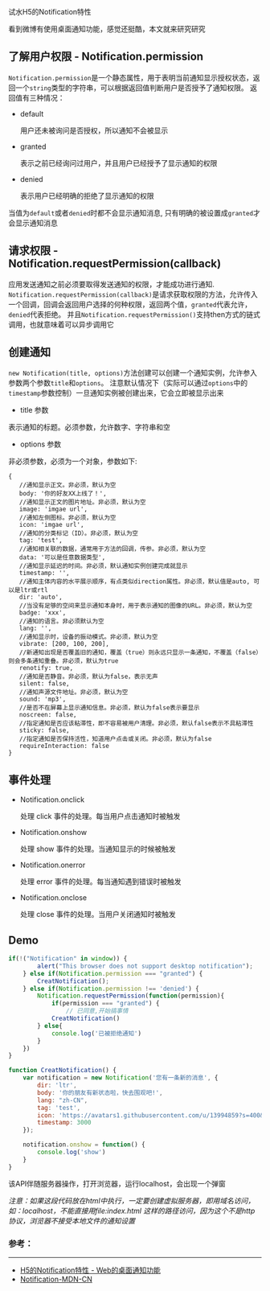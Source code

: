 试水H5的Notification特性

看到微博有使用桌面通知功能，感觉还挺酷，本文就来研究研究

## 了解用户权限 - Notification.permission
`Notification.permission`是一个静态属性，用于表明当前通知显示授权状态，返回一个`string`类型的字符串，可以根据返回值判断用户是否授予了通知权限。
返回值有三种情况：

- default

  用户还未被询问是否授权，所以通知不会被显示
+ granted
  
  表示之前已经询问过用户，并且用户已经授予了显示通知的权限
* denied
  
  表示用户已经明确的拒绝了显示通知的权限

当值为`default`或者`denied`时都不会显示通知消息, 只有明确的被设置成`granted`才会显示通知消息


## 请求权限 - Notification.requestPermission(callback)

应用发送通知之前必须要取得发送通知的权限，才能成功进行通知. `Notification.requestPermission(callback)`是请求获取权限的方法，允许传入一个回调，回调会返回用户选择的何种权限，返回两个值，`granted`代表允许，`denied`代表拒绝。 并且`Notification.requestPermission()`支持then方式的链式调用，也就意味着可以异步调用它

## 创建通知
`new Notification(title, options)`方法创建可以创建一个通知实例，允许参入参数两个参数`title`和`options`。 注意默认情况下（实际可以通过`options`中的`timestamp`参数控制）一旦通知实例被创建出来，它会立即被显示出来

- title 参数

 表示通知的标题。必须参数，允许数字、字符串和空
- options 参数

 非必须参数，必须为一个对象，参数如下:
 ```
 {
    //通知显示正文。非必须，默认为空
    body: '你的好友XX上线了！',
    //通知显示正文的图片地址。非必须，默认为空
    image: 'imgae url',
    //通知左侧图标。非必须，默认为空
    icon: 'imgae url',
    //通知的分类标记（ID）。非必须，默认为空
    tag: 'test',
    //通知相关联的数据，通常用于方法的回调，传参。非必须，默认为空
    data: '可以是任意数据类型',
    //通知显示延迟的时间。非必须，默认通知实例创建完成就显示
    timestamp: '',
    //通知主体内容的水平展示顺序，有点类似direction属性。非必须，默认值是auto, 可以是ltr或rtl
    dir: 'auto',
    //当没有足够的空间来显示通知本身时，用于表示通知的图像的URL。非必须，默认为空
    badge: 'xxx',
    //通知的语言。非必须默认为空
    lang: '',
    //通知显示时，设备的振动模式。非必须，默认为空
    vibrate: [200, 100, 200],
    //新通知出现是否覆盖旧的通知，覆盖（true）则永远只显示一条通知，不覆盖（false）则会多条通知重叠。非必须，默认为true
    renotify: true,
    //通知是否静音。非必须，默认为false，表示无声
    silent: false,
    //通知声源文件地址。非必须，默认为空
    sound: 'mp3',
    //是否不在屏幕上显示通知信息。非必须，默认为false表示要显示
    noscreen: false,
    //指定通知是否应该粘滞性，即不容易被用户清理。非必须，默认false表示不具粘滞性
    sticky: false,
    //指定通知是否保持活性，知道用户点击或关闭。非必须，默认为false
    requireInteraction: false
 }
 ```

## 事件处理

* Notification.onclick

  处理 click 事件的处理。每当用户点击通知时被触发
* Notification.onshow

  处理 show 事件的处理。当通知显示的时候被触发
* Notification.onerror

  处理 error 事件的处理。每当通知遇到错误时被触发
* Notification.onclose

  处理 close 事件的处理。当用户关闭通知时被触发

 ## Demo

``` javascript
if(!("Notification" in window)) {
        alert("This browser does not support desktop notification");
    } else if(Notification.permission === "granted") {
        CreatNotification();
    } else if(Notification.permission !== 'denied') {
        Notification.requestPermission(function(permission){
            if(permission === "granted") {
                // 已同意,开始搞事情
            CreatNotification()
        } else{
            console.log('已被拒绝通知')
        }
    })
}

function CreatNotification() {
    var notification = new Notification('您有一条新的消息', {
        dir: 'ltr',
        body: '你的朋友有新状态啦，快去围观吧!',
        lang: "zh-CN",
        tag: 'test',
        icon: 'https://avatars1.githubusercontent.com/u/13994859?s=400&u=cb75cc71c389595460be474937e7b4b93ed280ed&v=4',
        timestamp: 3000
    });

    notification.onshow = function() {
        console.log('show')
    }
}
```
该API伴随服务器操作，打开浏览器，运行localhost，会出现一个弹窗

*注意：如果这段代码放在html中执行，一定要创建虚拟服务器，即用域名访问，如：localhost，不能直接用file:index.html 这样的路径访问，因为这个不是http协议，浏览器不接受本地文件的通知设置*


### 参考：

-----------------
 - [H5的Notification特性 - Web的桌面通知功能](https://segmentfault.com/a/1190000012127653)
 - [Notification-MDN-CN](https://developer.mozilla.org/zh-CN/docs/Web/API/notification)